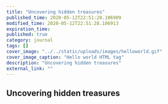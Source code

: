 ```yaml
---
title: "Uncovering hidden treasures"
published_time: 2020-05-12T22:51:28.106909
modified_time: 2020-05-12T22:51:28.106913
expiration_time: 
published: true
category: journal
tags: []
cover_image: "../../static/uploads/images/helloworld.gif"
cover_image_caption: "Hello world HTML tag"
description: "Uncovering hidden treasures"
external_link: ""
---
```


## Uncovering hidden treasures

